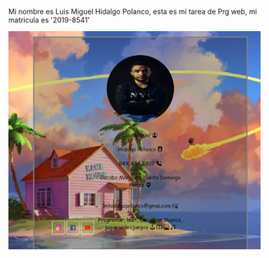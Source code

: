 Mi nombre es Luis Miguel Hidalgo Polanco, esta es mi 
tarea de Prg web, mi matricula es '2019-8541'

![Mi capture de pantalla](Readme.png)